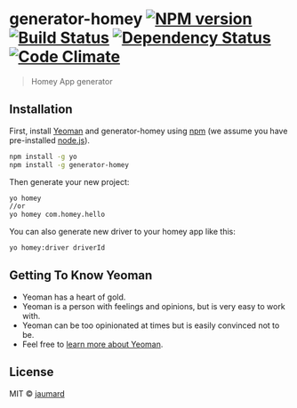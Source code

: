 # generator-homey [![NPM version][npm-image]][npm-url] [![Build Status][travis-image]][travis-url] [![Dependency Status][daviddm-image]][daviddm-url] [![Code Climate][codeclimate-image]][codeclimate-url]
> Homey App generator

## Installation

First, install [Yeoman](http://yeoman.io) and generator-homey using [npm](https://www.npmjs.com/) (we assume you have pre-installed [node.js](https://nodejs.org/)).

```bash
npm install -g yo
npm install -g generator-homey
```

Then generate your new project:

```bash
yo homey
//or 
yo homey com.homey.hello
```

You can also generate new driver to your homey app like this:
```bash
yo homey:driver driverId
```

## Getting To Know Yeoman

 * Yeoman has a heart of gold.
 * Yeoman is a person with feelings and opinions, but is very easy to work with.
 * Yeoman can be too opinionated at times but is easily convinced not to be.
 * Feel free to [learn more about Yeoman](http://yeoman.io/).

## License

MIT © [jaumard](https://github.com/jaumard)


[npm-image]: https://badge.fury.io/js/generator-homey.svg
[npm-url]: https://npmjs.org/package/generator-homey
[travis-image]: https://travis-ci.org/jaumard/generator-homey.svg?branch=master
[travis-url]: https://travis-ci.org/jaumard/generator-homey
[daviddm-image]: https://david-dm.org/jaumard/generator-homey.svg?theme=shields.io
[daviddm-url]: https://david-dm.org/jaumard/generator-homey
[codeclimate-image]: https://img.shields.io/codeclimate/github/jaumard/generator-homey.svg?style=flat-square
[codeclimate-url]: https://codeclimate.com/github/jaumard/generator-homey
